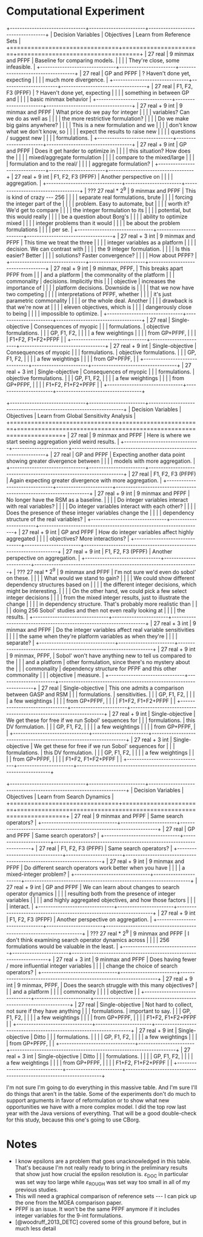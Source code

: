 # Computational Experiment


+-------------------------------+-----------------------+-----------------------------------+
| Decision Variables            | Objectives            | Learn from Reference Sets         |
+===============================+=======================+===================================+
| 27 real                       | 9 minmax and PFPF     | Baseline for comparing models.    |
|                               |                       | They're close, some infeasible.   |
+-------------------------------+-----------------------+-----------------------------------+
| 27 real                       | GP and PFPF           | ? Haven't done yet, expecting     |
|                               |                       | much more divergence.             |
+-------------------------------+-----------------------+-----------------------------------+
| 27 real                       | F1, F2, F3 (PFPF)     | ? Haven't done yet, expecting     |
|                               |                       | something in between GP and       |
|                               |                       | basic minmax behavior             |
+-------------------------------+-----------------------+-----------------------------------+
| 27 real + 9 int               | 9 minmax and PFPF     | What price do we pay for integer  |
|                               |                       | variables?  Can we do as well as  |
|                               |                       | the more restrictive formulation? |
|                               |                       | Do we make big gains anywhere?    |
|                               |                       | This is a new formulation and we  |
|                               |                       | don't know what we don't know, so |
|                               |                       | expect the results to raise new   |
|                               |                       | questions / suggest new           |
|                               |                       | formulations.                     |
+-------------------------------+-----------------------+-----------------------------------+
| 27 real + 9 int               | GP and PFPF           | Does it get harder to optimize in |
|                               |                       | this situation?  How does the     |
|                               |                       | mixed/aggregate formulation       |
|                               |                       | compare to the mixed/large        |
|                               |                       | formulation and to the real/      |
|                               |                       | aggregate formulation?            |
+-------------------------------+-----------------------+-----------------------------------+
| 27 real + 9 int               | F1, F2, F3 (PFPF)     | Another perspective on            |
|                               |                       | aggregation.                      |
+-------------------------------+-----------------------+-----------------------------------+
| ??? 27 real * $2^9$           | 9 minmax and PFPF     | This is kind of crazy --- 256     |
|                               |                       | separate real formulations, brute |
|                               |                       | forcing the integer part of the   |
|                               |                       | problem.  Easy to automate, but   |
|                               |                       | worth it?  We'd get to compare    |
|                               |                       | the integer formulation to its    |
|                               |                       | potential, but this would really  |
|                               |                       | be a question about Borg's        |
|                               |                       | ability to optimize mixed         |
|                               |                       | integer problems than it would    |
|                               |                       | be about the problem formulations |
|                               |                       | per se.                           |
+-------------------------------+-----------------------+-----------------------------------+
| 27 real + 3 int               | 9 minmax and PFPF     | This time we treat the three      |
|                               |                       | integer variables as a platform   |
|                               |                       | decision.  We can contrast with   |
|                               |                       | the 9 integer formulation.        |
|                               |                       | Is this easier?  Better           |
|                               |                       | solutions? Faster convergence?    |
|                               |                       | How about PFPF?                   |
+-------------------------------+-----------------------+-----------------------------------+
| 27 real + 9 int               | 9 minmax, PFPF,       | This breaks apart PFPF from       |
|                               | and a platform        | the commonality of the platform   |
|                               | commonality           | decisions.  Implicitly this       |
|                               | objective             | increases the importance of       |
|                               |                       | platform decisions.  Downside is  |
|                               |                       | that we now have two competing    |
|                               |                       | interpretations of PFPF, whether  |
|                               |                       | it's just parametric commonality  |
|                               |                       | or the whole deal.  Another       |
|                               |                       | drawback is that we're now at     |
|                               |                       | eleven objectives, which is       |
|                               |                       | dangerously close to being        |
|                               |                       | impossible to optimize.           |
+-------------------------------+-----------------------+-----------------------------------+
| 27 real                       | Single-objective      | Consequences of myopic            |
|                               | formulations.         | objective formulations.           |
|                               | GP, F1, F2,           |                                   |
|                               | a few weightings      |                                   |
|                               | from GP+PFPF,         |                                   |
|                               | F1+F2, F1+F2+PFPF     |                                   |
+-------------------------------+-----------------------+-----------------------------------+
| 27 real + 9 int               | Single-objective      | Consequences of myopic            |
|                               | formulations.         | objective formulations.           |
|                               | GP, F1, F2,           |                                   |
|                               | a few weightings      |                                   |
|                               | from GP+PFPF,         |                                   |
+-------------------------------+-----------------------+-----------------------------------+
| 27 real + 3 int               | Single-objective      | Consequences of myopic            |
|                               | formulations.         | objective formulations.           |
|                               | GP, F1, F2,           |                                   |
|                               | a few weightings      |                                   |
|                               | from GP+PFPF,         |                                   |
|                               | F1+F2, F1+F2+PFPF     |                                   |
+-------------------------------+-----------------------+-----------------------------------+

+-------------------------------+-----------------------+-------------------------------------------------------------------+
| Decision Variables            | Objectives            | Learn from Global Sensitivity Analysis                            |
+===============================+=======================+===================================================================+
| 27 real                       | 9 minmax and PFPF     | Here is where we start seeing aggregation yield weird results.    |
+-------------------------------+-----------------------+-------------------------------------------------------------------+
| 27 real                       | GP and PFPF           | Expecting another data point showing greater divergence between   |
|                               |                       | models with more aggregation.                                     |
+-------------------------------+-----------------------+-------------------------------------------------------------------+
| 27 real                       | F1, F2, F3 (PFPF)     | Again expecting greater divergence with more aggregation.         |
+-------------------------------+-----------------------+-------------------------------------------------------------------+
| 27 real + 9 int               | 9 minmax and PFPF     | No longer have the RSM as a baseline.                             |
|                               |                       | Do integer variables interact with real variables?                |
|                               |                       | Do integer variables interact with each other?                    |
|                               |                       | Does the presence of these integer variables change the           |
|                               |                       | dependency structure of the real variables?                       |
+-------------------------------+-----------------------+-------------------------------------------------------------------+
| 27 real + 9 int               | GP and PFPF           | How do integer variables affect highly aggregated                 |
|                               |                       | objectives?  More interactions?                                   |
+-------------------------------+-----------------------+-------------------------------------------------------------------+
| 27 real + 9 int               | F1, F2, F3 (PFPF)     | Another perspective on aggregation.                               |
+-------------------------------+-----------------------+-------------------------------------------------------------------+
| ??? 27 real * $2^9$           | 9 minmax and PFPF     | I'm not sure we'd even do sobol' on these.                        |
|                               |                       | What would we stand to gain?                                      |
|                               |                       | We could show different dependency structures based on            |
|                               |                       | the different integer decisions, which might be interesting.      |
|                               |                       | On the other hand, we could pick a few select integer decisions   |
|                               |                       | from the mixed integer results, just to illustrate the change     |
|                               |                       | in dependency structure.  That's probably more realistic than     |
|                               |                       | doing 256 Sobol' studies and then not even really looking at      |
|                               |                       | the results.                                                      |
+-------------------------------+-----------------------+-------------------------------------------------------------------+
| 27 real + 3 int               | 9 minmax and PFPF     | Do the integer variables affect real variable sensitivities       |
|                               |                       | the same when they're platform variables as when they're          |
|                               |                       | separate?                                                         |
+-------------------------------+-----------------------+-------------------------------------------------------------------+
| 27 real + 9 int               | 9 minmax, PFPF,       | Sobol' won't have anything new to tell us compared to the         |
|                               | and a platform        | other formulation, since there's no mystery about the             |
|                               | commonality           | dependency structure for PFPF and this other commonality          |
|                               | objective             | measure.                                                          |
+-------------------------------+-----------------------+-------------------------------------------------------------------+
| 27 real                       | Single-objective      | This one admits a comparison between GASP and RSM                 |
|                               | formulations.         | sensitivities.                                                    |
|                               | GP, F1, F2,           |                                                                   |
|                               | a few weightings      |                                                                   |
|                               | from GP+PFPF,         |                                                                   |
|                               | F1+F2, F1+F2+PFPF     |                                                                   |
+-------------------------------+-----------------------+-------------------------------------------------------------------+
| 27 real + 9 int               | Single-objective      | We get these for free if we run Sobol' sequences for              |
|                               | formulations.         | this DV formulation.                                              |
|                               | GP, F1, F2,           |                                                                   |
|                               | a few weightings      |                                                                   |
|                               | from GP+PFPF,         |                                                                   |
+-------------------------------+-----------------------+-------------------------------------------------------------------+
| 27 real + 3 int               | Single-objective      | We get these for free if we run Sobol' sequences for              |
|                               | formulations.         | this DV formulation.                                              |
|                               | GP, F1, F2,           |                                                                   |
|                               | a few weightings      |                                                                   |
|                               | from GP+PFPF,         |                                                                   |
|                               | F1+F2, F1+F2+PFPF     |                                                                   |
+-------------------------------+-----------------------+-------------------------------------------------------------------+

+-------------------------------+-----------------------+--------------------------------------------------------------------+
| Decision Variables            | Objectives            | Learn from Search Dynamics                                         |
+===============================+=======================+====================================================================+
| 27 real                       | 9 minmax and PFPF     | Same search operators?                                             |
+-------------------------------+-----------------------+--------------------------------------------------------------------+
| 27 real                       | GP and PFPF           | Same search operators?                                             |
+-------------------------------+-----------------------+--------------------------------------------------------------------+
| 27 real                       | F1, F2, F3 (PFPF)     | Same search operators?                                             |
+-------------------------------+-----------------------+--------------------------------------------------------------------+
| 27 real + 9 int               | 9 minmax and PFPF     | Do different search operators work better when you have            |
|                               |                       | a mixed-integer problem?                                           |
+-------------------------------+-----------------------+--------------------------------------------------------------------+
| 27 real + 9 int               | GP and PFPF           | We can learn about changes to search operator dynamics             |
|                               |                       | resulting both from the presence of integer variables              |
|                               |                       | and highly aggregated objectives, and how those factors            |
|                               |                       | interact.                                                          |
+-------------------------------+-----------------------+--------------------------------------------------------------------+
| 27 real + 9 int               | F1, F2, F3 (PFPF)     | Another perspective on aggregation.                                |
+-------------------------------+-----------------------+--------------------------------------------------------------------+
| ??? 27 real * $2^9$           | 9 minmax and PFPF     | I don't think examining search operator dynamics across            |
|                               |                       | 256 formulations would be valuable in the least.                   |
+-------------------------------+-----------------------+--------------------------------------------------------------------+
| 27 real + 3 int               | 9 minmax and PFPF     | Does having fewer / more influential integer variables             |
|                               |                       | change the choice of search operators?                             |
+-------------------------------+-----------------------+--------------------------------------------------------------------+
| 27 real + 9 int               | 9 minmax, PFPF,       | Does the search struggle with this many objectives?                |
|                               | and a platform        |                                                                    |
|                               | commonality           |                                                                    |
|                               | objective             |                                                                    |
+-------------------------------+-----------------------+--------------------------------------------------------------------+
| 27 real                       | Single-objective      | Not hard to collect, not sure if they have anything                |
|                               | formulations.         | important to say.                                                  |
|                               | GP, F1, F2,           |                                                                    |
|                               | a few weightings      |                                                                    |
|                               | from GP+PFPF,         |                                                                    |
|                               | F1+F2, F1+F2+PFPF     |                                                                    |
+-------------------------------+-----------------------+--------------------------------------------------------------------+
| 27 real + 9 int               | Single-objective      | Ditto                                                              |
|                               | formulations.         |                                                                    |
|                               | GP, F1, F2,           |                                                                    |
|                               | a few weightings      |                                                                    |
|                               | from GP+PFPF,         |                                                                    |
+-------------------------------+-----------------------+--------------------------------------------------------------------+
| 27 real + 3 int               | Single-objective      | Ditto                                                              |
|                               | formulations.         |                                                                    |
|                               | GP, F1, F2,           |                                                                    |
|                               | a few weightings      |                                                                    |
|                               | from GP+PFPF,         |                                                                    |
|                               | F1+F2, F1+F2+PFPF     |                                                                    |
+-------------------------------+-----------------------+--------------------------------------------------------------------+



I'm not sure I'm going to do everything in this massive table.
    And I'm sure I'll do things that aren't in the table.
    Some of the experiments don't do much to support arguments in favor of reformulation or to show what new opportunities we have with a more complex model.
    I did the top row last year with the Java versions of everything.
    That will be a good double-check for this study, because this one's going to use CBorg.

# Notes

*   I know epsilons are a problem that goes unacknowledged in this table.
    That's because I'm not really ready to bring in the preliminary results that show just how crucial the epsilon resolution is.
    $\varepsilon_\textrm{DOC}$ in particular was set way too large while $\varepsilon_\textrm{ROUGH}$ was set way too small in all of my previous studies.
*   This will need a graphical comparison of reference sets --- I can pick up the one from the MOEA comparison paper.
*   PFPF is an issue.  It won't be the same PFPF anymore if it includes integer variables for the 9-int formulations.
*   [@woodruff_2013_DETC] covered some of this ground before, but in much less detail

<!--
vim:ts=4:sw=4:expandtab:wrap lbr
-->
